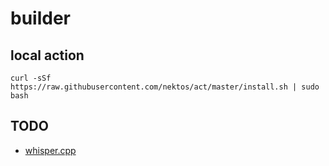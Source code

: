 # builder

## local action
```
curl -sSf https://raw.githubusercontent.com/nektos/act/master/install.sh | sudo bash
```


## TODO

- [whisper.cpp](https://github.com/stevieyu/whisper.cpp)
